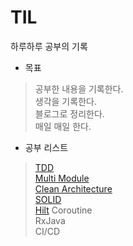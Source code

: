 # TIL
하루하루 공부의 기록

* 목표
> 공부한 내용을 기록한다.   
생각을 기록한다.  
블로그로 정리한다.  
매일 매일 한다.

* 공부 리스트
> [TDD](TDD.md)  
[Multi Module](https://github.com/hunihun/TIL/blob/main/MultiModule.md)   
[Clean Architecture](CleanArchitecture.md)  
[SOLID](SOLID.md)  
[Hilt](Hilt.md)
Coroutine  
RxJava  
CI/CD    

